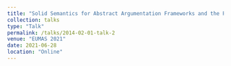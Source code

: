 ```yaml
---
title: "Solid Semantics for Abstract Argumentation Frameworks and the Preservation of Solid Semantic Properties"
collection: talks
type: "Talk"
permalink: /talks/2014-02-01-talk-2
venue: "EUMAS 2021"
date: 2021-06-28
location: "Online"
---
```


<!-- [More information here](http://example2.com) -->

<!-- This is a description of your talk, which is a markdown files that can be all markdown-ified like any other post. Yay markdown! -->
